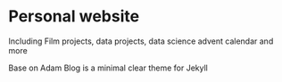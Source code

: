 # Personal website
Including Film projects,
data projects,
data science advent calendar
and more

Base on Adam Blog is a minimal clear theme for Jekyll
